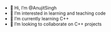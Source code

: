 - 👋 Hi, I’m @AnujitSingh
- 👀 I’m interested in learning and teaching code
- 🌱 I’m currently learning C++
- 💞️ I’m looking to collaborate on C++ projects


<!---
AnujitSingh/AnujitSingh is a ✨ special ✨ repository because its `README.md` (this file) appears on your GitHub profile.
You can click the Preview link to take a look at your changes.
--->
